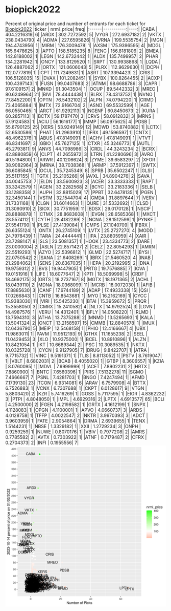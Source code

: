 # biopick2022
Percent of original price and number of entrants for each ticket for [Biopick2022](https://twitter.com/hashtag/Biopick2022)
|ticker |  nrml_price| freq|
|:------|-----------:|----:|
|CABA   | 404.2216319|    6|
|ARDX   | 302.7272592|    5|
|VYGR   | 272.6937182|    2|
|VKTX   | 238.0434790|    4|
|ADMA   | 227.6595826|    1|
|VRNA   | 199.5535754|    2|
|IMGN   | 194.4743956|    1|
|MIRM   | 176.3009478|    1|
|AXSM   | 175.9396595|    4|
|MDGL   | 165.6478625|    3|
|APTO   | 158.5185235|    8|
|FENC   | 156.8181806|    2|
|BMEA   | 142.8188002|    1|
|LEGN   | 142.6732442|    1|
|ALDX   | 135.7499957|    2|
|PHAR   | 134.2281942|    1|
|ONCY   | 133.8129520|    1|
|SRPT   | 130.9938868|    1|
|LQDA   | 126.4887062|    2|
|ORTX   | 121.0606043|    5|
|PLRX   | 112.9629630|    1|
|DCPH   | 112.0777819|    1|
|ICPT   | 111.7249831|    1|
|ASRT   | 107.3394423|    2|
|CRIS   | 106.5126035|   15|
|DVAX   | 101.2082451|    1|
|SYBX   | 100.8264455|    2|
|ACXP   | 100.4397143|    1|
|FUSN   |  99.0407683|    2|
|ATNM   |  98.6688786|    3|
|CAPR   |  97.6109157|    2|
|MNKD   |  91.3043504|    1|
|OCUP   |  89.5442332|    3|
|MREO   |  80.6249964|   21|
|BIVI   |  78.4444438|    1|
|BLRX   |  78.4313752|    1|
|NVNO   |  77.8452200|    1|
|OPTN   |  76.5432102|    2|
|ALPN   |  74.0794220|    1|
|CRMD   |  73.4065884|    1|
|IMTX   |  72.9166704|    2|
|ASND   |  69.5532599|    1|
|AGE    |  66.0550465|    1|
|ARCT   |  61.9292113|    1|
|NGENF  |  60.8450673|    2|
|KURA   |  60.2857113|    1|
|BCTX   |  59.1787470|    3|
|CRVS   |  58.0912832|    3|
|MRNS   |  57.9124583|    1|
|ACIU   |  56.1616177|    1|
|IMMP   |  56.0975625|    4|
|PDSB   |  55.6790125|   25|
|XERS   |  53.9249149|   12|
|MDWD   |  53.8740882|    1|
|LCTX   |  52.6530586|    1|
|PHAT   |  51.2963910|    1|
|IFRX   |  49.1596597|    1|
|CNTX   |  48.4962376|    1|
|ABUS   |  47.8149091|    8|
|ACHV   |  47.8149091|    1|
|VTVT   |  46.8341697|    3|
|GBIO   |  45.7627125|    1|
|CTXR   |  45.3246773|    1|
|AUTL   |  45.2793811|    9|
|ANVS   |  44.7098986|    3|
|CRDL   |  44.3243234|    2|
|BCRX   |  42.8880859|    6|
|CLPT   |  41.2655972|    3|
|LTRN   |  41.2280696|    3|
|AVRO   |  40.5194800|    1|
|ARWR   |  40.1206624|    3|
|ZYME   |  39.6583297|    2|
|XFOR   |  38.9082964|    3|
|MRNA   |  38.7038368|    1|
|ARMP   |  37.5912397|    1|
|SWTX   |  36.6085845|    1|
|OCUL   |  35.7245349|    8|
|SPRB   |  35.6502247|    1|
|GLSI   |  35.5117155|    1|
|TGTX   |  35.2105266|    9|
|AVXL   |  34.8904276|    2|
|SAVA   |  34.0045753|    7|
|ELDN   |  33.5600923|    3|
|ACER   |  33.3333333|    1|
|RAPT   |  33.3242579|    1|
|AGEN   |  33.2282568|    2|
|BCYC   |  33.2183336|    1|
|SELB   |  33.1288358|    2|
|AUPH   |  32.8815029|   17|
|PPBT   |  32.6478135|    1|
|PGEN   |  32.3450144|    1|
|VSTM   |  32.1544704|    4|
|GMDA   |  31.8897644|    7|
|VERV   |  31.7331168|    1|
|CLGN   |  31.6014663|    1|
|QURE   |  31.5332692|    1|
|CLSD   |  31.3090910|    2|
|SIOX   |  30.7751959|   11|
|BDSX   |  29.0170128|    1|
|NSCIF  |  28.8888878|    1|
|CTMX   |  28.8683608|    1|
|EVGN   |  28.6585368|    1|
|MXCT   |  28.5574112|    1|
|CYTH   |  28.4182289|    2|
|NCNA   |  28.1512599|    1|
|PYNKF  |  27.5541790|    1|
|PLSE   |  27.4139084|    1|
|CMPS   |  27.1040709|    1|
|FBRX   |  26.6355124|    1|
|ONTX   |  26.2745109|    1|
|LVTX   |  25.2727270|    4|
|MODD   |  24.7978439|    1|
|TARA   |  24.4444441|    1|
|IPA    |  23.8805959|    4|
|XAIR   |  23.7288147|    8|
|SLS    |  23.5081357|    1|
|HOOK   |  23.4334773|    2|
|DARE   |  23.0000004|    2|
|ASLN   |  22.8571427|    2|
|CELZ   |  22.8054293|    1|
|AMRN   |  22.5519293|    1|
|AZYO   |  22.5396812|    1|
|GLMD   |  22.5274717|    1|
|BYSI   |  22.0750542|    2|
|SANA   |  21.6408269|    1|
|IBRX   |  21.5460520|    4|
|INAB   |  21.2984062|    1|
|SENS   |  20.6367035|    1|
|HEPA   |  20.2192995|    2|
|DNA    |  19.9759312|    2|
|BVS    |  19.9447905|    1|
|PRTG   |  19.7576885|    7|
|IOVA   |  19.0151916|    1|
|LIFE   |  18.6077647|    2|
|KPTI   |  18.5069998|    5|
|CRDF   |  18.4692175|    3|
|GRTS   |  18.2737167|    8|
|MGTX   |  18.1971365|    2|
|ACHL   |  18.0439110|    2|
|MDNA   |  18.0368099|   11|
|MCRB   |  18.0072030|    1|
|AFIB   |  17.8885630|    3|
|CANF   |  17.6744189|    2|
|ADAP   |  17.4933338|   15|
|QSI    |  17.0266843|    1|
|CNTB   |  16.8543681|    1|
|MYO    |  16.2162169|    1|
|CYCC   |  15.9383030|   11|
|VIRI   |  15.5425230|    1|
|BTAI   |  15.3959672|    5|
|PRQR   |  15.3558050|    3|
|CMRX   |  15.2410582|    4|
|NLTX   |  14.9792524|    3|
|LGVN   |  14.4987576|    1|
|VERU   |  14.4312401|    1|
|BFLY   |  14.0508220|    1|
|RLMD   |  13.7594310|    3|
|ATHA   |  13.7375288|    2|
|MNMD   |  13.5265693|    1|
|KALA   |  13.5041324|    2|
|ONCT   |  13.2158597|   15|
|CMMB   |  12.8840578|    1|
|IMUX   |  12.6436790|    5|
|MEIP   |  12.5468158|    1|
|PHIO   |  12.4166667|    4|
|UBX    |  11.9863011|    1|
|PAVM   |  11.9512193|    9|
|GTHX   |  11.1655238|    2|
|SEEL   |  11.0429453|    3|
|XLO    |  10.9375000|    1|
|BCEL   |  10.8910896|    1|
|ALZN   |  10.8421054|    1|
|IKT    |  10.6689344|    2|
|IPSC   |  10.3089535|    1|
|NKTX   |  10.0325728|    1|
|CYCN   |   9.9127905|    7|
|DRUG   |   9.8422707|    1|
|ATRA   |   9.7715732|    1|
|VINC   |   9.5191371|    1|
|TLIS   |   8.8113052|    1|
|PSTV   |   8.7619047|    1|
|VBLT   |   8.6802031|    2|
|BCAB   |   8.4055020|    1|
|GTBP   |   8.3606557|    1|
|KZIA   |   8.0760095|    1|
|MDVL   |   7.9999999|    1|
|ACET   |   7.8902231|    2|
|HRTX   |   7.8860900|    1|
|BNTC   |   7.6560396|    1|
|PIRS   |   7.5132278|   11|
|SGMO   |   7.4666667|    7|
|PSNL   |   7.4281703|    1|
|BNGO   |   7.4247494|    1|
|AFMD   |   7.1739130|   23|
|TCON   |   6.9314081|    6|
|ARAV   |   6.7579908|    4|
|BTTX   |   6.7526883|    1|
|VCNX   |   6.7307688|    1|
|CKPT   |   6.0128617|    9|
|VTGN   |   5.8803420|    2|
|KZR    |   5.7416269|    1|
|GOSS   |   5.7117595|    1|
|EIGR   |   4.8362232|    3|
|PTPI   |   4.8048050|    1|
|IMPL   |   4.6929316|    2|
|LPTX   |   4.6913577|   65|
|BCLI   |   4.2500000|    2|
|FGEN   |   4.2198582|    1|
|GRTX   |   4.1612199|    1|
|SNPX   |   4.1128083|    1|
|OPGN   |   4.1100001|    1|
|APVO   |   4.0660737|    3|
|ARDS   |   4.0128758|    1|
|TFFP   |   4.0022547|    2|
|NKTR   |   3.9970393|    3|
|ADCT   |   3.9603959|    1|
|FATE   |   2.9054864|    1|
|DRMA   |   2.6939655|    1|
|TENX   |   1.5144231|    1|
|NBSE   |   1.3329182|    1|
|XXII   |   1.2729234|    3|
|ONPH   |   0.9259259|    1|
|NUWE   |   0.8070176|    1|
|VBIV   |   0.7977208|    2|
|AMRS   |   0.7785582|    2|
|AVTX   |   0.7303922|    1|
|ATNF   |   0.7179487|    2|
|CFRX   |   0.2704373|    2|
|INFI   |   0.1955556|    7|
![retvspicks](biopicks.png?raw=true)
